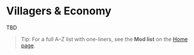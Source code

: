 # Villagers & Economy

TBD

> Tip: For a full A–Z list with one-liners, see the **Mod list** on the [Home page](../index.md).
